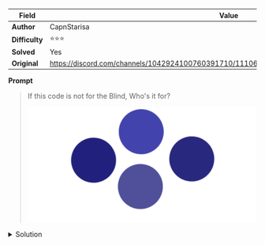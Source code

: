 |Field|Value|
|---|---|
|**Author**|CapnStarisa|
|**Difficulty**|⭐⭐⭐|
|**Solved**|Yes|
|**Original**|https://discord.com/channels/1042924100760391710/1110625554476040323/1149628035608354846|

**Prompt**
> If this code is not for the Blind, Who's it for?
>
> ![](../attachments/image1.png) 

<details>
<summary>Solution</summary>
  
TO BE WRITTEN
</details>
